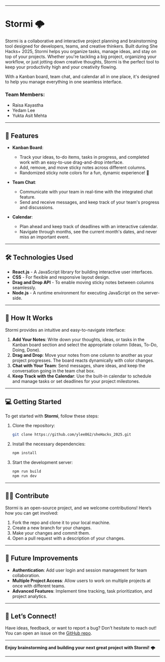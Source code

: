 

---

# Stormi 🌩️

Stormi is a collaborative and interactive project planning and brainstorming tool designed for developers, teams, and creative thinkers. Built during She Hacks+ 2025, Stormi helps you organize tasks, manage ideas, and stay on top of your projects. Whether you're tackling a big project, organizing your workflow, or just jotting down creative thoughts, Stormi is the perfect tool to keep your productivity high and your creativity flowing.

With a Kanban board, team chat, and calendar all in one place, it's designed to help you manage everything in one seamless interface.


### Team Members:

- Raisa Kayastha
- Yedam Lee
- Yukta Asit Mehta


---

## 🚀 Features

- **Kanban Board**: 
  - Track your ideas, to-do items, tasks in progress, and completed work with an easy-to-use drag-and-drop interface. 
  - Add, remove, and move sticky notes across different columns. 
  - Randomized sticky note colors for a fun, dynamic experience! 🌈
  
- **Team Chat**: 
  - Communicate with your team in real-time with the integrated chat feature.
  - Send and receive messages, and keep track of your team's progress and discussions.

- **Calendar**: 
  - Plan ahead and keep track of deadlines with an interactive calendar.
  - Navigate through months, see the current month's dates, and never miss an important event.

---

## 🛠️ Technologies Used

- **React.js** - A JavaScript library for building interactive user interfaces.
- **CSS** - For flexible and responsive layout design.
- **Drag and Drop API** - To enable moving sticky notes between columns seamlessly.
- **Node.js** - A runtime environment for executing JavaScript on the server-side.

---

## 🎨 How It Works

Stormi provides an intuitive and easy-to-navigate interface:

1. **Add Your Notes**: Write down your thoughts, ideas, or tasks in the Kanban board section and select the appropriate column (Ideas, To-Do, Doing, Done).
2. **Drag and Drop**: Move your notes from one column to another as your project progresses. The board reacts dynamically with color changes.
3. **Chat with Your Team**: Send messages, share ideas, and keep the conversation going in the team chat box.
4. **Keep Track with the Calendar**: Use the built-in calendar to schedule and manage tasks or set deadlines for your project milestones.

---

## 💻 Getting Started

To get started with **Stormi**, follow these steps:

1. Clone the repository:
   ```bash
   git clone https://github.com/ylee862/sheHacks_2025.git
   ```

2. Install the necessary dependencies:
   ```bash
   npm install
   ```

3. Start the development server:
   ```bash
   npm run build
   npm run dev
   ```

---

## 👩‍💻 Contribute

Stormi is an open-source project, and we welcome contributions! Here’s how you can get involved:

1. Fork the repo and clone it to your local machine.
2. Create a new branch for your changes.
3. Make your changes and commit them.
4. Open a pull request with a description of your changes.

---

## 🤖 Future Improvements

- **Authentication**: Add user login and session management for team collaboration.
- **Multiple Project Access**: Allow users to work on multiple projects at once with different teams.
- **Advanced Features**: Implement time tracking, task prioritization, and project analytics.

---

## 💬 Let’s Connect!

Have ideas, feedback, or want to report a bug? Don’t hesitate to reach out!  
You can open an issue on the [GitHub repo](https://github.com/ylee862/sheHacks_2025).

---

**Enjoy brainstorming and building your next great project with Stormi!** 🌩️

---
